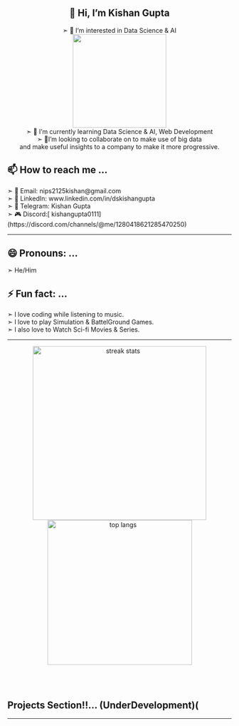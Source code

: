 <!--<div align = "center">-->
<div align = "center">
        <h2> 👋 Hi, I’m Kishan Gupta</h2>
        
➣ 👀 I’m interested in Data Science & AI<br>
<img src = "https://media.giphy.com/media/7c8QeB0VMddFOuu4iR/giphy.gif?cid=790b7611otp8gywup974is90y27uv7knp35fv1q6mpylyowf&ep=v1_gifs_search&rid=giphy.gif&ct=g" width =" 210"/><br>
➣ 🌱 I’m currently learning Data Science & AI, Web Development<br>
➣ 💞️I’m looking to collaborate on to make use of big data<br> and make useful insights to a company to make it more progressive.<br> </div>
<h2> 📫 How to reach me ...</h2>
        ➣ 📧 Email: nips2125kishan@gmail.com <br>
        ➣ 💼 LinkedIn: www.linkedin.com/in/dskishangupta<br>
        ➣ 💬 Telegram: Kishan Gupta<br>
        ➣ 🎮 Discord:[ kishangupta0111](https://discord.com/channels/@me/1280418621285470250)<br><hr>
        </div>

<h2> 😄 Pronouns: ...</h2>
        ➣ He/Him<br>
<h2>⚡ Fun fact: ...</h2>
        ➣ I love coding while listening to music.<br>
        ➣ I love to play Simulation & BattelGround Games.<br>
        ➣ I also love to Watch Sci-fi Movies & Series. <br>


<!---
Kishanji0319/Kishanji0319 is a ✨ special ✨ repository because its `README.md` (this file) appears on your GitHub profile.
You can click the Preview link to take a look at your changes.
--->

<hr>

<div align=center>
  <img width=390 src="https://github-readme-streak-stats-salesp07.vercel.app/?user=Kishanji0319&count_private=true&theme=react&border_radius=10" alt="streak stats"/>
  <br/>
  <img width=325 align="center" src="https://github-readme-stats-salesp07.vercel.app/api/top-langs/?username=Kishanji0319&hide=HTML&langs_count=8&layout=compact&theme=react&border_radius=10&size_weight=0.5&count_weight=0.5&exclude_repo=github-readme-stats" alt="top langs" />
</div>

<br/><br/>
<h2>Projects Section!!... (UnderDevelopment)(</h2>
<hr/>
<!-- </div> -->
